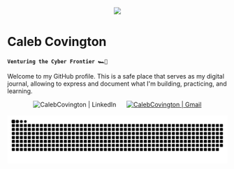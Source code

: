 <h1 align='center'>
  <img src="https://readme-typing-svg.herokuapp.com?font=&size=32&duration=4000&pause=1000&color=EBEBEB&random=false&width=435&lines=Hello!;Bonjour!;Hallo!;Hola!;Ciao!;Olá!;Привет!;Hej!;こんにちは!;안녕하세요!;" />
</h1>

# Caleb Covington

**`Venturing the Cyber Frontier 🏎️💨`**

Welcome to my GitHub profile. This is a safe place that serves as my digital journal, allowing to express and document what I'm building, practicing, and learning.

<div align="center">
  <a [href="https://www.linkedin.com/in/calebcovington](https://www.linkedin.com/in/calebcovington/)">
    <img alt="CalebCovington | LinkedIn" width="30px" src ="https://cdn.jsdelivr.net/npm/simple-icons@v3/icons/linkedin.svg"/>
  &nbsp;&nbsp;&nbsp;&nbsp;
  <a href="mailto:caleb@gmail.com">
    <img alt="CalebCovington | Gmail" width="30px" src="https://cdn.jsdelivr.net/npm/simple-icons@v3/icons/gmail.svg"/>
  </a>
</div>

<br/>

<img alt="snake eating contributions" src="https://raw.githubusercontent.com/CalebCov/CalebCov/output/github-contribution-grid-snake.svg" />




